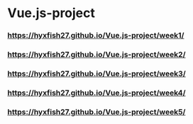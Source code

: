 # Vue.js-project
### https://hyxfish27.github.io/Vue.js-project/week1/
### https://hyxfish27.github.io/Vue.js-project/week2/
### https://hyxfish27.github.io/Vue.js-project/week3/
### https://hyxfish27.github.io/Vue.js-project/week4/
### https://hyxfish27.github.io/Vue.js-project/week5/
